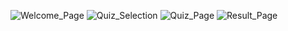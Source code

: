 ![Welcome_Page](https://github.com/user-attachments/assets/f6adf6b3-2427-405e-aebd-599604d68bf6)
![Quiz_Selection](https://github.com/user-attachments/assets/885e292a-35db-449f-af52-33f264cbe680)
![Quiz_Page](https://github.com/user-attachments/assets/3c33736c-e9e6-4909-970a-d79fa70d94b9)
![Result_Page](https://github.com/user-attachments/assets/6de7e398-5136-47ab-9a18-dbbf8591a06c)
